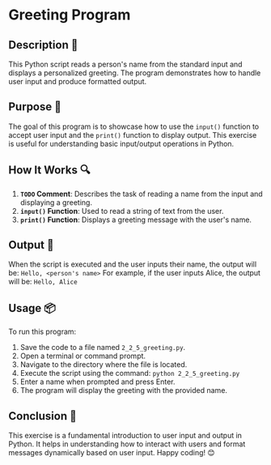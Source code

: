 # Greeting Program

## Description 📝
This Python script reads a person's name from the standard input and displays a personalized greeting.
The program demonstrates how to handle user input and produce formatted output.

## Purpose 🎯
The goal of this program is to showcase how to use the `input()` function to accept user input and the `print()` function to display output.
This exercise is useful for understanding basic input/output operations in Python.

## How It Works 🔍
1. **`TODO` Comment**: Describes the task of reading a name from the input and displaying a greeting.
2. **`input()` Function**: Used to read a string of text from the user.
3. **`print()` Function**: Displays a greeting message with the user's name.

## Output 📜
When the script is executed and the user inputs their name, the output will be:
    `Hello, <person's name>`
For example, if the user inputs Alice, the output will be:
    `Hello, Alice`

## Usage 📦
To run this program:
1. Save the code to a file named `2_2_5_greeting.py`.
2. Open a terminal or command prompt.
3. Navigate to the directory where the file is located.
4. Execute the script using the command:
    `python 2_2_5_greeting.py`
5. Enter a name when prompted and press Enter.
6. The program will display the greeting with the provided name.

## Conclusion 🚀
This exercise is a fundamental introduction to user input and output in Python.
It helps in understanding how to interact with users and format messages dynamically based on user input.
Happy coding! 😊